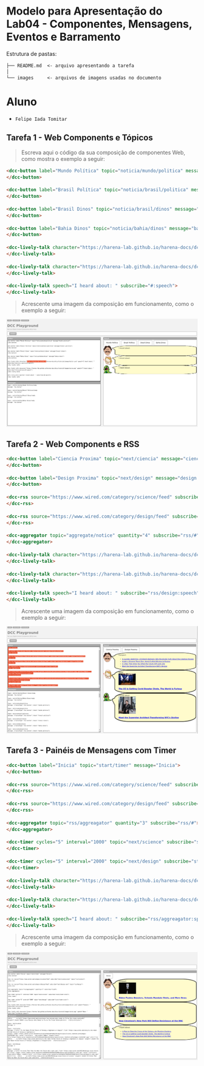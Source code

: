 # Modelo para Apresentação do Lab04 - Componentes, Mensagens, Eventos e Barramento

Estrutura de pastas:

~~~
├── README.md  <- arquivo apresentando a tarefa
│
└── images     <- arquivos de imagens usadas no documento
~~~

# Aluno
* `Felipe Iada Tomitar`

## Tarefa 1 - Web Components e Tópicos

> Escreva aqui o código da sua composição de componentes Web, como mostra o exemplo a seguir:

~~~html
<dcc-button label="Mundo Política" topic="noticia/mundo/politica" message="mundo politica">
</dcc-button>

<dcc-button label="Brasil Política" topic="noticia/brasil/politica" message="brasil politica">
</dcc-button>

<dcc-button label="Brasil Dinos" topic="noticia/brasil/dinos" message="brasil dinos">
</dcc-button>

<dcc-button label="Bahia Dinos" topic="noticia/bahia/dinos" message="bahia dinos">
</dcc-button>

<dcc-lively-talk character="https://harena-lab.github.io/harena-docs/dccs/tutorial/images/doctor.png" speech="I heard about: " subscribe="noticia/+/politica:speech">
</dcc-lively-talk>

<dcc-lively-talk character="https://harena-lab.github.io/harena-docs/dccs/tutorial/images/nurse.png" speech="I heard about: " subscribe="noticia/brasil/#:speech">
</dcc-lively-talk>

<dcc-lively-talk speech="I heard about: " subscribe="#:speech">
</dcc-lively-talk>
~~~

> Acrescente uma imagem da composição em funcionamento, como o exemplo a seguir:

![Composition Screenshot](images/1.png)

## Tarefa 2 - Web Components e RSS

~~~html
<dcc-button label="Ciencia Proxima" topic="next/ciencia" message="ciencia proxima">
</dcc-button>

<dcc-button label="Design Proxima" topic="next/design" message="design proxima">
</dcc-button>

<dcc-rss source="https://www.wired.com/category/science/feed" subscribe="next/ciencia:next" topic="rss/science">
</dcc-rss>

<dcc-rss source="https://www.wired.com/category/design/feed" subscribe="next/design:next" topic="rss/design">
</dcc-rss>

<dcc-aggregator topic="aggregate/notice" quantity="4" subscribe="rss/#">
</dcc-aggregator>

<dcc-lively-talk character="https://harena-lab.github.io/harena-docs/dccs/tutorial/images/doctor.png" speech="Compact: " subscribe="aggregate/notice:speech">
</dcc-lively-talk>

<dcc-lively-talk character="https://harena-lab.github.io/harena-docs/dccs/tutorial/images/nurse.png" speech="News: " subscribe="rss/science:speech">
</dcc-lively-talk>

<dcc-lively-talk speech="I heard about: " subscribe="rss/design:speech">
</dcc-lively-talk>
~~~

> Acrescente uma imagem da composição em funcionamento, como o exemplo a seguir:

![Composition Screenshot](images/2.png)

## Tarefa 3 - Painéis de Mensagens com Timer

~~~html
<dcc-button label="Inicia" topic="start/timer" message="Inicia">
</dcc-button>

<dcc-rss source="https://www.wired.com/category/science/feed" subscribe="next/science:next" topic="rss/science">
</dcc-rss>

<dcc-rss source="https://www.wired.com/category/design/feed" subscribe="next/design:next" topic="rss/design">
</dcc-rss>

<dcc-aggregator topic="rss/aggreagator" quantity="3" subscribe="rss/#">
</dcc-aggregator>

<dcc-timer cycles="5" interval="1000" topic="next/science" subscribe="start/timer:start">
</dcc-timer>

<dcc-timer cycles="5" interval="2000" topic="next/design" subscribe="start/timer:start">
</dcc-timer>

<dcc-lively-talk character="https://harena-lab.github.io/harena-docs/dccs/tutorial/images/doctor.png" speech="Compact: " subscribe="rss/science:speech">
</dcc-lively-talk>

<dcc-lively-talk character="https://harena-lab.github.io/harena-docs/dccs/tutorial/images/nurse.png" speech="News: " subscribe="rss/design:speech">
</dcc-lively-talk>

<dcc-lively-talk speech="I heard about: " subscribe="rss/aggreagator:speech">
</dcc-lively-talk>
~~~

> Acrescente uma imagem da composição em funcionamento, como o exemplo a seguir:

![Composition Screenshot](images/3.png)


